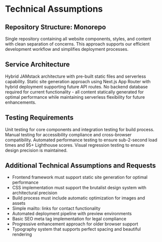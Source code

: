 # Technical Assumptions

## Repository Structure: Monorepo
Single repository containing all website components, styles, and content with clean separation of concerns. This approach supports our efficient development workflow and simplifies deployment processes.

## Service Architecture
Hybrid JAMstack architecture with pre-built static files and serverless capability. Static site generation approach using Next.js App Router with hybrid deployment supporting future API routes. No backend database required for current functionality - all content statically generated for optimal performance while maintaining serverless flexibility for future enhancements.

## Testing Requirements
Unit testing for core components and integration testing for build process. Manual testing for accessibility compliance and cross-browser compatibility. Automated performance testing to ensure sub-2-second load times and 95+ Lighthouse scores. Visual regression testing to ensure design precision is maintained.

## Additional Technical Assumptions and Requests
- Frontend framework must support static site generation for optimal performance
- CSS implementation must support the brutalist design system with architectural precision
- Build process must include automatic optimization for images and assets
- Simple mailto: links for contact functionality
- Automated deployment pipeline with preview environments
- Basic SEO meta tag implementation for legal compliance
- Progressive enhancement approach for older browser support
- Typography system that supports perfect spacing and beautiful rendering
